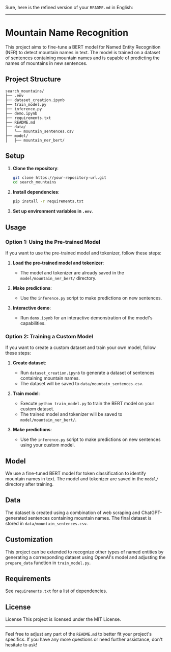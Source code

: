 Sure, here is the refined version of your `README.md` in English:

---

# Mountain Name Recognition

This project aims to fine-tune a BERT model for Named Entity Recognition (NER) to detect mountain names in text. The model is trained on a dataset of sentences containing mountain names and is capable of predicting the names of mountains in new sentences.

## Project Structure

```
search_mountains/
├── .env
├── dataset_creation.ipynb
├── train_model.py
├── inference.py
├── demo.ipynb
├── requirements.txt
├── README.md
├── data/
│   └── mountain_sentences.csv
├── model/
│   ├── mountain_ner_bert/
```

## Setup

1. **Clone the repository**:
   ```bash
   git clone https://your-repository-url.git
   cd search_mountains
   ```

2. **Install dependencies**:
   ```bash
   pip install -r requirements.txt
   ```

3. **Set up environment variables in `.env`**.

## Usage

### Option 1: Using the Pre-trained Model

If you want to use the pre-trained model and tokenizer, follow these steps:

1. **Load the pre-trained model and tokenizer**:
   - The model and tokenizer are already saved in the `model/mountain_ner_bert/` directory.

2. **Make predictions**:
   - Use the `inference.py` script to make predictions on new sentences.

3. **Interactive demo**:
   - Run `demo.ipynb` for an interactive demonstration of the model's capabilities.

### Option 2: Training a Custom Model

If you want to create a custom dataset and train your own model, follow these steps:

1. **Create dataset**:
   - Run `dataset_creation.ipynb` to generate a dataset of sentences containing mountain names.
   - The dataset will be saved to `data/mountain_sentences.csv`.

2. **Train model**:
   - Execute `python train_model.py` to train the BERT model on your custom dataset.
   - The trained model and tokenizer will be saved to `model/mountain_ner_bert/`.

3. **Make predictions**:
   - Use the `inference.py` script to make predictions on new sentences using your custom model.

## Model

We use a fine-tuned BERT model for token classification to identify mountain names in text. The model and tokenizer are saved in the `model/` directory after training.

## Data

The dataset is created using a combination of web scraping and ChatGPT-generated sentences containing mountain names. The final dataset is stored in `data/mountain_sentences.csv`.

## Customization

This project can be extended to recognize other types of named entities by generating a corresponding dataset using OpenAI's model and adjusting the `prepare_data` function in `train_model.py`.

## Requirements

See `requirements.txt` for a list of dependencies.

## License

License This project is licensed under the MIT License.


---

Feel free to adjust any part of the `README.md` to better fit your project's specifics. If you have any more questions or need further assistance, don't hesitate to ask!